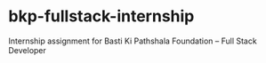 # bkp-fullstack-internship
Internship assignment for Basti Ki Pathshala Foundation – Full Stack Developer

